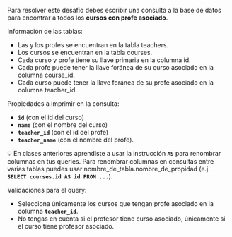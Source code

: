Para resolver este desafío debes escribir una consulta a la base de datos para encontrar a todos los **cursos con profe asociado**.

Información de las tablas:

* Las y los profes se encuentran en la tabla teachers.
* Los cursos se encuentran en la tabla courses.
* Cada curso y profe tiene su llave primaria en la columna id.
* Cada profe puede tener la llave foránea de su curso asociado en la columna course_id.
* Cada curso puede tener la llave foránea de su profe asociado en la columna teacher_id.

Propiedades a imprimir en la consulta:

* **`id`** (con el id del curso)
* **`name`** (con el nombre del curso)
* **`teacher_id`** (con el id del profe)
* **`teacher_name`** (con el nombre del profe).

💡 En clases anteriores aprendiste a usar la instrucción **`AS`** para renombrar columnas en tus queries. Para renombrar columnas en consultas entre varias tablas puedes usar nombre_de_tabla.nombre_de_propidad (e.j. **`SELECT courses.id AS id FROM ...`**).

Validaciones para el query:

* Selecciona únicamente los cursos que tengan profe asociado en la columna **`teacher_id`**.
* No tengas en cuenta si el profesor tiene curso asociado, únicamente si el curso tiene profesor asociado.